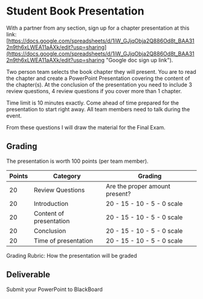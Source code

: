 # Student Book Presentation

With a partner from any section, sign up for a chapter presentation at this link: [https://docs.google.com/spreadsheets/d/1iW_GJjqObja2Q886Od8t_BAA312n9th6xLWEA11aAXk/edit?usp=sharing](https://docs.google.com/spreadsheets/d/1iW_GJjqObja2Q886Od8t_BAA312n9th6xLWEA11aAXk/edit?usp=sharing "Google doc sign up link").  

Two person team selects the book chapter they will present.  You are to read the chapter and create a PowerPoint Presentation covering the content of the chapter(s).   At the conclusion of the presentation you need to include 3 review questions, 4 review questions if you cover more than 1 chapter.

Time limit is 10 minutes exactly.  Come ahead of time prepared for the presentation to start right away.  All team members need to talk during the event.

From these questions I will draw the material for the Final Exam.

## Grading

The presentation is worth 100 points (per team member).

Points | Category | Grading
--- | --- | ---
20 | Review Questions | Are the proper amount present?
20 | Introduction | 20 - 15 - 10 - 5 - 0 scale
20 | Content of presentation | 20 - 15 - 10 - 5 - 0 scale
20 | Conclusion | 20 - 15 - 10 - 5 - 0 scale
20 | Time of presentation | 20 - 15 - 10 - 5 - 0 scale

Grading Rubric: How the presentation will be graded

## Deliverable

Submit your PowerPoint to BlackBoard
